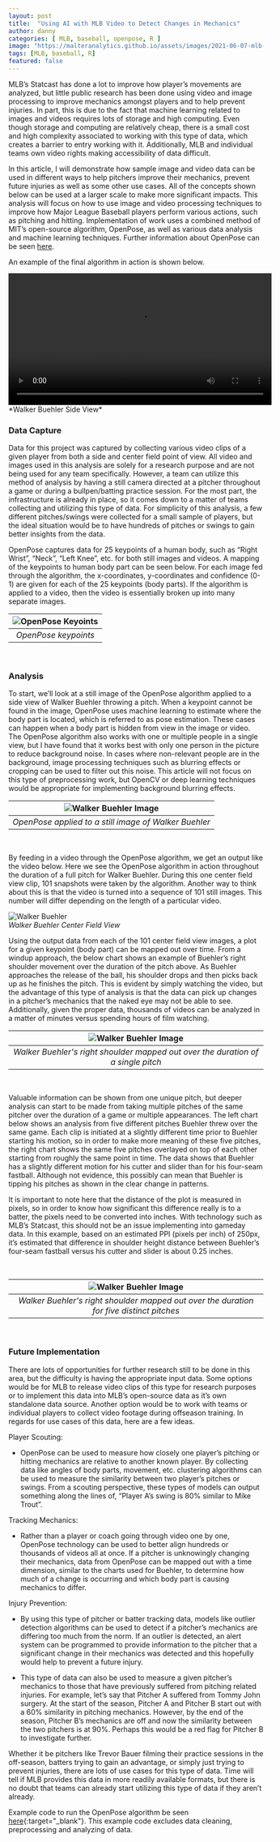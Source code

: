 ```yaml
---
layout: post
title:  "Using AI with MLB Video to Detect Changes in Mechanics"
author: danny
categories: [ MLB, baseball, openpose, R ]
image: "https://malteranalytics.github.io/assets/images/2021-06-07-mlb-openpose/trout.png"
tags: [MLB, baseball, R]
featured: false
---
```



MLB’s Statcast has done a lot to improve how player’s movements are analyzed, but little public research has been done using video and image processing to improve mechanics amongst players and to help prevent injuries.  In part, this is due to the fact that machine learning related to images and videos requires lots of storage and high computing.  Even though storage and computing are relatively cheap, there is a small cost and high complexity associated to working with this type of data, which creates a barrier to entry working with it. Additionally, MLB and individual teams own video rights making accessibility of data difficult. 

In this article, I will demonstrate how sample image and video data can be used in different ways to help pitchers improve their mechanics, prevent future injuries as well as some other use cases. All of the concepts shown below can be used at a larger scale to make more significant impacts.  This analysis will focus on how to use image and video processing techniques to improve how Major League Baseball players perform various actions, such as pitching and hitting.  Implementation of work uses a combined method of MIT’s open-source algorithm, OpenPose, as well as various data analysis and machine learning techniques.  Further information about OpenPose can be seen [here](https://github.com/CMU-Perceptual-Computing-Lab/openpose).

An example of the final algorithm in action is shown below.

<video width="520" controls>
<source src="/assets/images/2021-06-07-mlb-openpose/buehler_side_output.mp4">
</video>  
*Walker Buehler Side View*

<br>
  
### Data Capture

Data for this project was captured by collecting various video clips of a given player from both a side and center field point of view.  All video and images used in this analysis are solely for a research purpose and are not being used for any team specifically.  However, a team can utilize this method of analysis by having a still camera directed at a pitcher throughout a game or during a bullpen/batting practice session.  For the most part, the infrastructure is already in place, so it comes down to a matter of teams collecting and utilizing this type of data.  For simplicity of this analysis, a few different pitches/swings were collected for a small sample of players, but the ideal situation would be to have hundreds of pitches or swings to gain better insights from the data.

OpenPose captures data for 25 keypoints of a human body, such as “Right Wrist”, “Neck”, “Left Knee”, etc. for both still images and videos.  A mapping of the keypoints to human body part can be seen below.  For each image fed through the algorithm, the x-coordinates, y-coordinates and confidence (0-1) are given for each of the 25 keypoints (body parts).  If the algorithm is applied to a video, then the video is essentially broken up into many separate images.

| ![OpenPose Keyoints](/assets/images/2021-06-07-mlb-openpose/openpose_keypoints.png) |
|:--:| 
| *OpenPose keypoints* |

  
<br>
  
### Analysis 
To start, we’ll look at a still image of the OpenPose algorithm applied to a side view of Walker Buehler throwing a pitch.  When a keypoint cannot be found in the image, OpenPose uses machine learning to estimate where the body part is located, which is referred to as pose estimation.  These cases can happen when a body part is hidden from view in the image or video.  The OpenPose algorithm also works with one or multiple people in a single view, but I have found that it works best with only one person in the picture to reduce background noise. In cases where non-relevant people are in the background, image processing techniques such as blurring effects or cropping can be used to filter out this noise.  This article will not focus on this type of preprocessing work, but OpenCV or deep learning techniques would be appropriate for implementing background blurring effects. 


| ![Walker Buehler Image](/assets/images/2021-06-07-mlb-openpose/buehler1.png) |
|:--:| 
| *OpenPose applied to a still image of Walker Buehler* |
  
<br>

By feeding in a video through the OpenPose algorithm, we get an output like the video below.  Here we see the OpenPose algorithm in action throughout the duration of a full pitch for Walker Buehler. During this one center field view clip, 101 snapshots were taken by the algorithm.  Another way to think about this is that the video is turned into a sequence of 101 still images.  This number will differ depending on the length of a particular video.  

![Walker Buehler](https://raw.githubusercontent.com/malteranalytics/malteranalytics.github.io/master/assets/images/2021-06-07-mlb-openpose/buehler_cf_output.gif) <br>
*Walker Buehler Center Field View*
  
Using the output data from each of the 101 center field view images, a plot for a given keypoint (body part) can be mapped out over time.  From a windup approach, the below chart shows an example of Buehler’s right shoulder movement over the duration of the pitch above.  As Buehler approaches the release of the ball, his shoulder drops and then picks back up as he finishes the pitch.  This is evident by simply watching the video, but the advantage of this type of analysis is that the data can pick up changes in a pitcher’s mechanics that the naked eye may not be able to see.  Additionally, given the proper data, thousands of videos can be analyzed in a matter of minutes versus spending hours of film watching.

| ![Walker Buehler Image](/assets/images/2021-06-07-mlb-openpose/buehler2.png) |
|:--:| 
| *Walker Buehler's right shoulder mapped out over the duration of a single pitch* | 

<br>

Valuable information can be shown from one unique pitch, but deeper analysis can start to be made from taking multiple pitches of the same pitcher over the duration of a game or multiple appearances.  The left chart below shows an analysis from five different pitches Buehler threw over the same game.  Each clip is initiated at a slightly different time prior to Buehler starting his motion, so in order to make more meaning of these five pitches, the right chart shows the same five pitches overlayed on top of each other starting from roughly the same point in time.  The data shows that Buehler has a slightly different motion for his cutter and slider than for his four-seam fastball.  Although not evidence, this possibly can mean that Buehler is tipping his pitches as shown in the clear change in patterns. 

It is important to note here that the distance of the plot is measured in pixels, so in order to know how significant this difference really is to a batter, the pixels need to be converted into inches.  With technology such as MLB’s Statcast, this should not be an issue implementing into gameday data.  In this example, based on an estimated PPI (pixels per inch) of 250px, it’s estimated that difference in shoulder height distance between Buehler’s four-seam fastball versus his cutter and slider is about 0.25 inches.

<br>

| ![Walker Buehler Image](/assets/images/2021-06-07-mlb-openpose/buehler5.png) |
|:--:| 
| *Walker Buehler's right shoulder mapped out over the duration for five distinct pitches* |

<br>

### Future Implementation 

There are lots of opportunities for further research still to be done in this area, but the difficulty is having the appropriate input data.  Some options would be for MLB to release video clips of this type for research purposes or to implement this data into MLB’s open-source data as it’s own standalone data source.  Another option would be to work with teams or individual players to collect video footage during offseason training.  In regards for use cases of this data, here are a few ideas.

Player Scouting:
  - OpenPose can be used to measure how closely one player’s pitching or hitting mechanics are relative to another known player. By collecting data like angles of body parts, movement, etc. clustering algorithms can be used to measure the similarity between two player’s pitches or swings.  From a scouting perspective, these types of models can output something along the lines of, “Player A’s swing is 80% similar to Mike Trout”.


Tracking Mechanics:
  - Rather than a player or coach going through video one by one, OpenPose technology can be used to better align hundreds or thousands of videos all at once. If a pitcher is unknowingly changing their mechanics, data from OpenPose can be mapped out with a time dimension, similar to the charts used for Buehler, to determine how much of a change is occurring and which body part is causing mechanics to differ.


Injury Prevention:
  - By using this type of pitcher or batter tracking data, models like outlier detection algorithms can be used to detect if a pitcher’s mechanics are differing too much from the norm. If an outlier is detected, an alert system can be programmed to provide information to the pitcher that a significant change in their mechanics was detected and this hopefully would help to prevent a future injury. 

- This type of data can also be used to measure a given pitcher’s mechanics to those that have previously suffered from pitching related injuries. For example, let’s say that Pitcher A suffered from Tommy John surgery. At the start of the season, Pitcher A and Pitcher B start out with a 60% similarity in pitching mechanics. However, by the end of the season, Pitcher B’s mechanics are off and now the similarity between the two pitchers is at 90%. Perhaps this would be a red flag for Pitcher B to investigate further.

Whether it be pitchers like Trevor Bauer filming their practice sessions in the off-season, batters trying to gain an advantage, or simply just trying to prevent injuries, there are lots of use cases for this type of data.  Time will tell if MLB provides this data in more readily available formats, but there is no doubt that teams can already start utilizing this type of data if they aren’t already.

Example code to run the OpenPose algorithm be seen [here](https://github.com/malteranalytics/malteranalytics.github.io/blob/master/research/OpenPose.ipynb){:target="_blank"}. This example code excludes data cleaning, preprocessing and analyzing of data.


